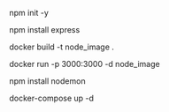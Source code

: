 npm init -y

npm install express

docker build -t node_image .

docker run -p 3000:3000 -d node_image

npm install nodemon

docker-compose up -d

